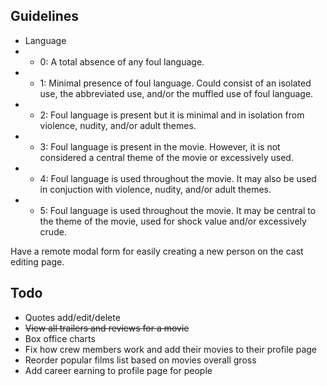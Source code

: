 Guidelines
----------

- Language
- - 0: A total absence of any foul language.
- - 1: Minimal presence of foul language. Could consist of an isolated use, the abbreviated use, and/or the muffled use of foul language.
- - 2: Foul language is present but it is minimal and in isolation from violence, nudity, and/or adult themes.
- - 3: Foul language is present in the movie. However, it is not considered a central theme of the movie or excessively used.
- - 4: Foul language is used throughout the movie. It may also be used in conjuction with violence, nudity, and/or adult themes.
- - 5: Foul language is used throughout the movie. It may be central to the theme of the movie, used for shock value and/or excessively crude.


Have a remote modal form for easily creating a new person on the cast editing page.


Todo
----

- Quotes add/edit/delete
- ~~View all trailers and reviews for a movie~~
- Box office charts
- Fix how crew members work and add their movies to their profile page
- Reorder popular films list based on movies overall gross
- Add career earning to profile page for people